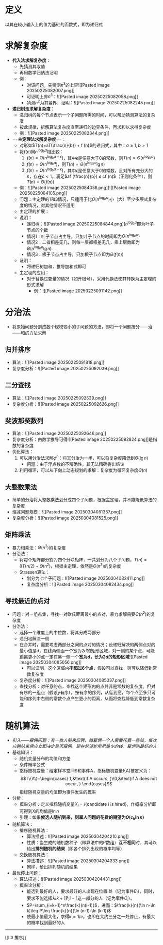 # 定义
以其在较小输入上的值为基础的函数式，即为递归式
# 求解复杂度
- **代入法求解复杂度**：
	- 先猜测其取值
	- 再用数学归纳法证明
	- 例：
		- 对该问题，先猜测$n^3$的上界![[Pasted image 20250225082007.png]]
		- 可证明上界$n^3$：![[Pasted image 20250225082058.png]]
		- 猜测$n^2$为其紧界，证明：![[Pasted image 20250225082245.png]]
- **递归树法求解复杂度**：
	- 递归树的每个节点表示一个子问题所需的时间，可以帮助猜测算法的复杂度
	- 按此规律，拆解算法复杂度直至递归的边界条件，再求和以求得复杂度
	- 例：![[Pasted image 20250225082344.png]]
- ==**主定理法求解复杂度**==：
	- 对形如$T(n)=aT(\frac{n}{b}) + f (n)$的递归式，其中：$a\geq 1,b>1$
	- 将$f (n)$同$n^{\log_b{a}}$相比较：
		1. $f(n)=O(n^{\log_b{a-\epsilon}})$，其中$\epsilon$是任意大于0的常数，则$T(n)=\Theta(n^{\log_b{a}})$
		2. $f(n)=\Theta(n^{\log_b{a}})$，则$T(n)=\Theta(n^{\log_b{a}}\lg n)$
		3. $f(n)=\Omega(n^{\log_b{a+\epsilon}})$，其中$\epsilon$是任意大于0的常数，且对所有充分大的$n$，存在$c<1$，满足$af (\frac{n}{b}) ≤ cf (n)$（正则化条件），则$T(n)=\Theta(f(n))$
	- 例：![[Pasted image 20250225084058.png]]![[Pasted image 20250225084105.png]]
	- 问题：主定理的1和3情况，只适用于比$O(n^{\log_b{a}})$小（大）至少多项式复杂度的情况，对其他情况不适用
	- 主定理的扩展：
	- 说明：
		- 递归树：![[Pasted image 20250225084844.png]]$n^{\log_b{a}}$即为叶子节点的个数
		- 情况1：叶子节点占主导，只加叶子节点的时间即为$\Theta(n^{\log_b{a}})$
		- 情况2：二者相差无几，则每一层都相差无几，乘上层数即为$\Theta(n^{\log_b{a}}\lg n)$
		- 情况3：根子节点占主导，只加根子节点即为$\Theta(f(n))$
	- 证明：
		- 将递归树加和，推导加和式即可
	- 主定理的应用：
		- 对于替换过变量的情况（如开根号），采用代换法使其转换为主定理的形式求解
			- 例：![[Pasted image 20250225091142.png]]
# 分治法
- 将原始问题分割成数个规模较小的子问题的方法，即将一个问题按分——治——和的方法求解
## 归并排序
- 算法：![[Pasted image 20250225091818.png]]
- 复杂度分析：![[Pasted image 20250225092039.png]]
## 二分查找
- 算法：![[Pasted image 20250225092539.png]]
- 复杂度分析：![[Pasted image 20250225092626.png]]
## 斐波那契数列
- 算法：![[Pasted image 20250225092646.png]]
- 复杂度分析：由数学推导可得![[Pasted image 20250225092824.png]]是指数的复杂度
- 优化算法：
	1. 可以用分治法求解$\phi^n$：将其分治为一半，可以将复杂度降低到$\Theta(\lg n)$
		- 问题：由于浮点数的不精确性，其无法精确得出结论
	2. 利用循环，可以从下向上动态规划的求解：复杂度为循环复杂度$\Theta(n)$
## 大整数乘法
- 简单的分治将大整数乘法划分成四个子问题，根据主定理，并不能降低算法的复杂度
- 缩减问题规模：![[Pasted image 20250304081357.png]]
- 复杂度分析：![[Pasted image 20250304081525.png]]
## 矩阵乘法
- 暴力相乘法：$\Theta(n^3)$的复杂度
- 分治法：
	- 将每个矩阵都分割为四个分块矩阵，一共划分为八个子问题，$T(n)=8T(n/2)+\Theta(n^2)$，根据主定理，依然是$\Theta(n^3)$的复杂度
	- Strassen算法：
		- 划分为七个子问题：![[Pasted image 20250304082411.png]]
		- 复杂度分析：![[Pasted image 20250304082434.png]]
## 寻找最近的点对
- 问题：对一组点集，寻找一对欧氏距离最小的点对，暴力求解需要$\Theta(n^2)$的复杂度
- 分治法：
	- 选择一个维度上的中位数，将其分成两部分
	- 递归地解决一侧
	- 在合并时，需要考虑两部分之间的点对的情况；设递归解决的两侧点对的最小值是$d$，在线两侧画一个宽为$2d$的矩形区域，对一侧的某个点，可能距离更小的点一定在另一侧一个**宽为$d$，长为$2d$的矩形区域**![[Pasted image 20250304085056.png]]
		- 可以证明，这个区域内**不超过6个点**，假设可以查找，则可以降低到常数复杂度
	- 复杂度分析：![[Pasted image 20250304085337.png]]
	- 查找分析：对任意的点，查找这个矩形内的点并非是常数的复杂度。但对有序的一组点（假设y有序），按有序的序列，从低到高，每个点至多只可能和序列中右侧的常数个点产生更小的距离，从而将查找降低到常数复杂度
# 随机算法
- *引入——雇佣问题：有一批人前来应聘，每雇佣一个人需要花费一些钱，每次应聘结束后应立即决定是否雇佣，现在希望能用尽量少的钱，雇佣到最好的人*
- 基础知识：
	- 随机变量分布的均值和方差
	- 条件概率公式
	- 指标随机变量：给定样本空间S和事件A，指标随机变量I{A}被定义为：$$
		I\{A\}=\begin{cases}
		1,&\text{if A occurs,
		}\\0,&\text{if A does not occur,
		}
		\end{cases}$$指标随机变量的均值即为事件发生的概率
- 分析：
	- 概率分析：定义指标随机变量$X_i=I\{\text{candidate i is hired}\}$，作概率分析即可得到X的均值是$\ln n$
	- 引理：如果**候选人随机到来，则雇人问题的花费的期望为$O(c_h\ln n)$**
- 随机算法：
	- 排序随机算法：
		- 算法描述：![[Pasted image 20250304204210.png]]
		- 性质：当生成的随机数种子（即算法中的P数组）**互不相同**时，其可以给出**排列随机的结果**（即各个排列出现的概率均等）
	- 交换随机算法：
		- 算法描述：![[Pasted image 20250304204333.png]]
		- 同样，给出排列随机的结果
- 最优停止问题：
	- 算法描述：![[Pasted image 20250304204431.png]]
	- 概率论分析：
		- 能选到最好的人，要求最好的人出现在位置i处（记为事件$B_i$），同时，要求不能选择从$k+1$到$i-1$这一部分的人（记为事件$O_i$）。
		- $P=\sum_{i=k+1}^n\frac{k}{n(i-1)}$，进而：$\frac{k}{n}(\ln n-\ln k)\leq P\leq \frac{k}{n}(\ln (n-1)-\ln (k-1))$
		- 使最小值最大化，求得$k=1/e$，也即在大约三分之一处停止，有最大的概率找到最好的人
---
[[L3 排序]]
